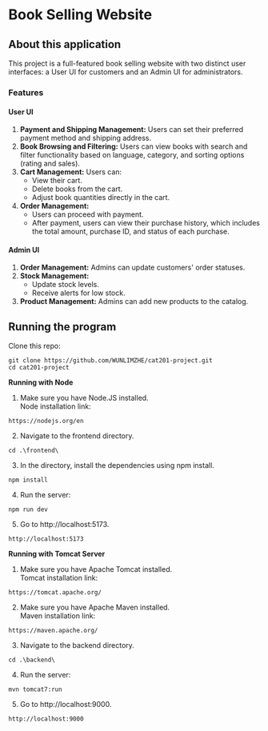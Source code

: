 # Book Selling Website

About this application
-------------------------------------------------------
This project is a full-featured book selling website with two distinct user interfaces: a User UI for customers and an Admin UI for administrators.

### Features

#### User UI
1. **Payment and Shipping Management:** Users can set their preferred payment method and shipping address.
2. **Book Browsing and Filtering:** Users can view books with search and filter functionality based on language, category, and sorting options (rating and sales).
3. **Cart Management:** Users can:
   - View their cart.
   - Delete books from the cart.
   - Adjust book quantities directly in the cart.
4. **Order Management:**
   - Users can proceed with payment.
   - After payment, users can view their purchase history, which includes the total amount, purchase ID, and status of each purchase.

#### Admin UI
1. **Order Management:** Admins can update customers' order statuses.
2. **Stock Management:**
   - Update stock levels.
   - Receive alerts for low stock.
3. **Product Management:** Admins can add new products to the catalog.

Running the program
-------------------------------------------------------
Clone this repo:
```
git clone https://github.com/WUNLIMZHE/cat201-project.git
cd cat201-project
```
**Running with Node** <br/>
1. Make sure you have Node.JS installed.<br/>
Node installation link: <br/>
```
https://nodejs.org/en
```

2. Navigate to the frontend directory.<br/>
```
cd .\frontend\
```

3. In the directory, install the dependencies using npm install.<br/>
```
npm install
```

4. Run the server:<br/>
```
npm run dev
```

5. Go to http://localhost:5173.
```
http://localhost:5173
```
**Running with Tomcat Server** <br/>
1. Make sure you have Apache Tomcat installed.<br/>
Tomcat installation link: <br/>
```
https://tomcat.apache.org/
```

2. Make sure you have Apache Maven installed.<br/>
Maven installation link: <br/>
```
https://maven.apache.org/
```

3. Navigate to the backend directory.<br/>
```
cd .\backend\
```

4. Run the server:<br/>
```
mvn tomcat7:run
```

5. Go to http://localhost:9000.
```
http://localhost:9000
```
